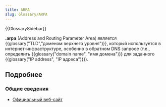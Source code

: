 ```yaml
---
title: ARPA
slug: Glossary/ARPA
---
```


{{GlossarySidebar}}

**.arpa** (Address and Routing Parameter Area) является {{glossary("TLD","доменом верхнего уровня")}}, который используется в интернет-инфраструктуре, особенно в обратном DNS запросе (т.е., определить {{glossary("domain name", "имя домена")}} для заданного {{glossary("IP address", "IP адреса")}}).

## Подробнее

### Общие сведения

- [Официальный веб-сайт](http://www.iana.org/domains/arpa)
